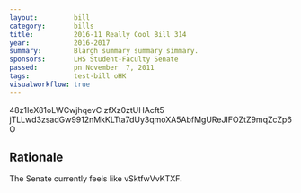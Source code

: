 ```yaml
---
layout:         bill
category:       bills
title:          2016-11 Really Cool Bill 314
year:           2016-2017
summary:        Blargh summary summary simmary.
sponsors:       LHS Student-Faculty Senate
passed:         pn November  7, 2011
tags:           test-bill oHK
visualworkflow: true
---
```



48z1IeX81oLWCwjhqevC zfXz0ztUHAcft5 jTLLwd3zsadGw9912nMkKLTta7dUy3qmoXA5AbfMgUReJIFOZtZ9mqZcZp6O 




Rationale
---------
The Senate currently feels like vSktfwVvKTXF.
